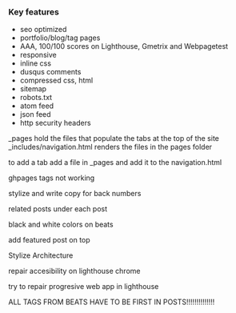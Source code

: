 ### Key features

- seo optimized
- portfolio/blog/tag pages
- AAA, 100/100 scores on Lighthouse, Gmetrix and Webpagetest
- responsive
- inline css
- dusqus comments
- compressed css, html
- sitemap
- robots.txt
- atom feed
- json feed
- http security headers

_pages hold the files that populate the tabs at the top of the site
_includes/navigation.html renders the files in the pages folder

to add a tab add a file in _pages and add it to the navigation.html






ghpages tags not working

stylize and write copy for back numbers

related posts under each post

black and white colors on beats

add featured post on top

Stylize
Architecture

repair accesibility on lighthouse chrome

try to repair progresive web app in lighthouse

ALL TAGS FROM BEATS HAVE TO BE FIRST IN POSTS!!!!!!!!!!!!!!
